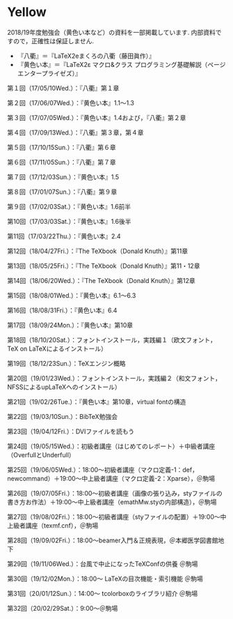 # Yellow

2018/19年度勉強会（黄色い本など）の資料を一部掲載しています. 内部資料ですので，正確性は保証しません.

- 『八衢』＝『LaTeX2eまくろの八衢（藤田眞作）』
- 『黄色い本』＝『LaTeX2ε マクロ&クラス プログラミング基礎解説（ページエンタープライゼズ）』

第１回（17/05/10Wed.）：『八衢』第１章

第２回（17/06/07Wed.）：『黄色い本』1.1〜1.3

第３回（17/07/05Wed.）：『黄色い本』1.4および，『八衢』第２章

第４回（17/09/13Wed.）：『八衢』第３章，第４章

第５回（17/10/15Sun.）：『八衢』第６章

第６回（17/11/05Sun.）：『八衢』第７章

第７回（17/12/03Sun.）：『黄色い本』1.5

第８回（17/01/07Sun.）：『八衢』第９章

第９回（17/02/03Sat.）：『黄色い本』1.6前半

第10回（17/03/03Sat.）：『黄色い本』1.6後半

第11回（17/03/22Thu.）：『黄色い本』2.4

第12回（18/04/27Fri.）：『The TeXbook（Donald Knuth）』第11章

第13回（18/05/25Fri.）：『The TeXbook（Donald Knuth）』第11・12章

第14回（18/06/20Wed.）：『The TeXbook（Donald Knuth）』第12章

第15回（18/08/01Wed.）：『黄色い本』6.1〜6.3

第16回（18/08/31Fri.）：『黄色い本』6.4

第17回（18/09/24Mon.）：『黄色い本』第10章

第18回（18/10/20Sat.）：フォントインストール，実践編１（欧文フォント，TeX on LaTeXによるインストール）

第19回（18/12/23Sun.）：TeXエンジン概略

第20回（19/01/23Wed.）：フォントインストール，実践編２（和文フォント，NFSSによるupLaTeXへのインストール）

第21回（19/02/26Tue.）：『黄色い本』第10章，virtual fontの構造

第22回（19/03/10Sun.）：BibTeX勉強会

第23回（19/04/12Fri.）：DVIファイルを読もう

第24回（19/05/15Wed.）：初級者講座（はじめてのレポート）＋中級者講座（OverfullとUnderfull）

第25回（19/06/05Wed.）：18:00〜初級者講座（マクロ定義-1：def，newcommand）＋19:00〜中上級者講座（マクロ定義-2：Xparse），＠駒場

第26回（19/07/05Fri.）：18:00〜初級者講座（画像の張り込み，styファイルの書き方お作法）＋19:00〜中上級者講座（emathMw.styの内部構造），＠駒場

第27回（19/08/02Fri.）：18:00〜初級者講座（styファイルの配置）＋19:00〜中上級者講座（texmf.cnf），＠駒場

第28回（19/09/02Fri.）：18:00〜beamer入門＆正規表現，＠本郷医学図書館地下

第29回（19/11/06Wed.）：台風で中止になったTeXConfの供養 ＠駒場

第30回（19/12/02Mon.）：18:00～ LaTeXの目次機能・索引機能 ＠駒場

第31回（20/01/12Sun.）：14:00～ tcolorboxのライブラリ紹介 ＠駒場

第32回（20/02/29Sat.）：9:00〜＠駒場